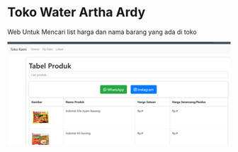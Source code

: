# Toko Water Artha Ardy
Web Untuk Mencari list harga dan nama barang yang ada di toko

<div align="center"> 
  <img src="https://github.com/arthasa28/Toko-Water_Artha_Ardy/blob/master/Screenshot_1.png?raw=true" alt="screenshot"/>
</div>
